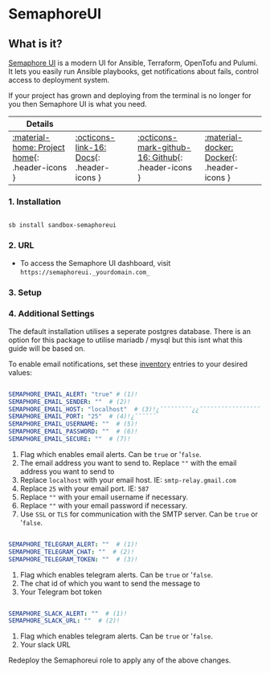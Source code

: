 # SemaphoreUI

## What is it?

[Semaphore UI](https://github.com/semaphoreui/semaphore) is a modern UI for Ansible, Terraform, OpenTofu and Pulumi. It lets you easily run Ansible playbooks, get notifications about fails, control access to deployment system.

If your project has grown and deploying from the terminal is no longer for you then Semaphore UI is what you need.

| Details     |             |             |             |
|-------------|-------------|-------------|-------------|
| [:material-home: Project home](https://semaphoreui.com){: .header-icons } | [:octicons-link-16: Docs](https://docs.semaphoreui.com/user-guide/projects){: .header-icons } | [:octicons-mark-github-16: Github](https://github.com/semaphoreui/semaphore?tab=readme-ov-file){: .header-icons } | [:material-docker: Docker](https://hub.docker.com/r/semaphoreui/semaphore){: .header-icons }|

### 1. Installation

``` shell

sb install sandbox-semaphoreui

```

### 2. URL

- To access the Semaphore UI dashboard, visit `https://semaphoreui._yourdomain.com_`

### 3. Setup

### 4. Additional Settings

The default installation utilises a seperate postgres database. There is an option for this package to utilise mariadb / mysql but this isnt what this guide will be based on.

To enable email notifications, set these [inventory](../../saltbox/inventory/index.md) entries to your desired values:

``` yaml title="Semaphoreui Email Settings"

SEMAPHORE_EMAIL_ALERT: "true" # (1)!
SEMAPHORE_EMAIL_SENDER: ""  # (2)!
SEMAPHORE_EMAIL_HOST: "localhost"  # (3)!¿˘˘˘˘˘˘˘˘˘¿¿˘˘˘˘˘˘˘˘˘˘˘˘˘˘˘˘˘˘˘˘˘˘˘˘˘˘˘˘˘˘˘˘˘
SEMAPHORE_EMAIL_PORT: "25"  # (4)!¿˘˘˘˘˘˘
SEMAPHORE_EMAIL_USERNAME: ""  # (5)!
SEMAPHORE_EMAIL_PASSWORD: ""  # (6)!
SEMAPHORE_EMAIL_SECURE: ""  # (7)!
```

1. Flag which enables email alerts. Can be `true` or '`false`.
2. The email address you want to send to. Replace `""` with the email address you want to send to
3. Replace `localhost` with your email host. IE: `smtp-relay.gmail.com`
4. Replace `25` with your email port. IE: `587`
5. Replace `""` with your email username if necessary.
6. Replace `""` with your email password if necessary.
7. Use `SSL` or `TLS` for communication with the SMTP server. Can be `true` or '`false`.

``` yaml title="Semaphoreui Telgram Settings"

SEMAPHORE_TELEGRAM_ALERT: ""  # (1)!
SEMAPHORE_TELEGRAM_CHAT: ""  # (2)!
SEMAPHORE_TELEGRAM_TOKEN: ""  # (3)!
```

1. Flag which enables telegram alerts. Can be `true` or '`false`.
2. The chat id of which you want to send the message to
3. Your Telegram bot token

``` yaml title="Semaphoreui Telgram Settings"

SEMAPHORE_SLACK_ALERT: ""  # (1)!
SEMAPHORE_SLACK_URL: ""  # (2)!
```

1. Flag which enables telegram alerts. Can be `true` or '`false`.
2. Your slack URL

Redeploy the Semaphoreui role to apply any of the above changes.
